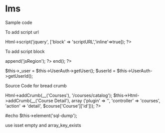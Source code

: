 lms
===

Sample code


To add script url
<?php
    $this->Html->script('jquery', ['block' => 'scriptURL','inline'=>true]);
?>


To add script block
<?php
    $this->append('jsRegion');
?>
<script>
    var wr = '<?php echo $this->base;?>';
    var content = null;
    $(document).ready(function(){

        $.ajax({
            'url':'http://localhost:8080/lms/courses/chosen_for_you/14',
            'dataType':'json'
        }).success(function(data){
//            console.log(data);
            $(data.chosen_for_you).each(function(index,item){
//                console.log(item.Course.id);
//                console.log(item.Course.image);

                $('#chosen_for_you').append(
                    "<a href="+wr+"/courses/view/"+item.Course.id+" class='list-group-item text-center'>"+"<img alt='HTML' class='img-responsive' src="+wr+"/"+item.Course.image+" >"+item.Course.name+"</a>");

            });
        }) ;


    });
</script>
<?php
    $this->end();
?>


$this->_user = $this->UserAuth->getUser();
$userId = $this->UserAuth->getUserId();


Source Code for bread crumb

<?php
$this->Html->addCrumb(__('Courses'), '/courses/catalog');
$this->Html->addCrumb(__('Course Detail'), array ('plugin' => '', 'controller' => 'courses', 'action' => 'detail', $course['Course']['id']));
?>


#echo $this->element('sql-dump');


use isset empty and array_key_exists
